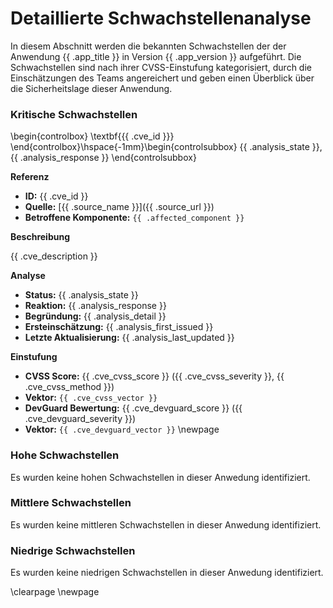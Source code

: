 # Detaillierte Schwachstellenanalyse

In diesem Abschnitt werden die bekannten Schwachstellen der der Anwendung {{ .app_title }} in Version {{ .app_version }} aufgeführt. Die Schwachstellen sind nach ihrer CVSS-Einstufung kategorisiert, durch die Einschätzungen des Teams angereichert und geben einen Überblick über die Sicherheitslage dieser Anwendung.

### Kritische Schwachstellen

\begin{controlbox}
\textbf{{{ .cve_id }}}
\end{controlbox}\hspace{-1mm}\begin{controlsubbox}
{{ .analysis_state }}, {{ .analysis_response }}
\end{controlsubbox}

**Referenz**

- **ID:** {{ .cve_id }}
- **Quelle:** [{{ .source_name }}]({{ .source_url }})
- **Betroffene Komponente:** `{{ .affected_component }}`

**Beschreibung**

{{ .cve_description }}

**Analyse**

- **Status:** {{ .analysis_state }}
- **Reaktion:** {{ .analysis_response }}
- **Begründung:** {{ .analysis_detail }}
- **Ersteinschätzung:** {{ .analysis_first_issued }}
- **Letzte Aktualisierung:** {{ .analysis_last_updated }}

**Einstufung**

- **CVSS Score:** {{ .cve_cvss_score }} ({{ .cve_cvss_severity }}, {{ .cve_cvss_method }})
- **Vektor:** `{{ .cve_cvss_vector }}`
- **DevGuard Bewertung:** {{ .cve_devguard_score }} ({{ .cve_devguard_severity }})
- **Vektor:** `{{ .cve_devguard_vector }}`
\newpage


### Hohe Schwachstellen

Es wurden keine hohen Schwachstellen in dieser Anwedung identifiziert.

### Mittlere Schwachstellen

Es wurden keine mittleren Schwachstellen in dieser Anwedung identifiziert.

### Niedrige Schwachstellen

Es wurden keine niedrigen Schwachstellen in dieser Anwedung identifiziert.

\clearpage
\newpage